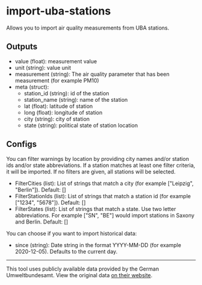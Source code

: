 # import-uba-stations

Allows you to import air quality measurements from UBA stations.

## Outputs
* value (float): measurement value
* unit (string): value unit
* measurement (string): The air quality parameter that has been measurement (for example PM10)
* meta (struct):
  * station_id (string): id of the station
  * station_name (string): name of the station
  * lat (float): latitude of station
  * long (float): longitude of station
  * city (string): city of station
  * state (string): political state of station location
    

## Configs
You can filter warnings by location by providing city names and/or station ids and/or state abbreviations.
If a station matches at least one filter criteria, it will be imported. If no filters are given, all stations will be selected.

 * FilterCities (list): List of strings that match a city (for example ["Leipzig", "Berlin"]). Default: []
 * FilterStationIds (list): List of strings that match a station id (for example ["1234", "5678"]). Default: []
 * FilterStates (list): List of strings that match a state. Use two letter abbreviations. For example ["SN", "BE"] would import stations in Saxony and Berlin. Default: []

You can choose if you want to import historical data:
  * since (string): Date string in the format YYYY-MM-DD (for example 2020-12-05). Defaults to the current day.

---

This tool uses publicly available data provided by the German Umweltbundesamt. View the original data [on their website](https://www.umweltbundesamt.de/daten/luft/luftdaten/stationen).
